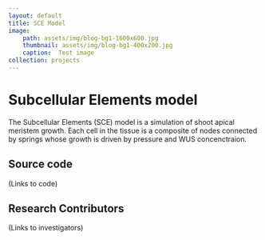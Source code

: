 ```yaml
---
layout: default
title: SCE Model
image: 
    path: assets/img/blog-bg1-1600x600.jpg
    thumbnail: assets/img/blog-bg1-400x200.jpg 
    caption:  Test image
collection: projects
---
```


# Subcellular Elements model
The Subcellular Elements (SCE) model is a simulation of shoot apical meristem growth.  Each cell in the tissue is a composite of nodes connected by springs whose growth is driven by pressure and WUS concenctraion.

## Source code
(Links to code)

## Research Contributors

(Links to investigators)
